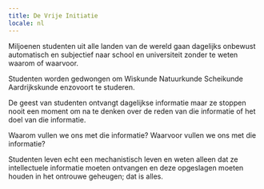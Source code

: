 ```yaml
---
title: De Vrije Initiatie
locale: nl
---
```


Miljoenen studenten uit alle landen van de wereld gaan dagelijks onbewust automatisch en subjectief naar school en universiteit zonder te weten waarom of waarvoor.

Studenten worden gedwongen om Wiskunde Natuurkunde Scheikunde Aardrijkskunde enzovoort te studeren.

De geest van studenten ontvangt dagelijkse informatie maar ze stoppen nooit een moment om na te denken over de reden van die informatie of het doel van die informatie.

Waarom vullen we ons met die informatie? Waarvoor vullen we ons met die informatie?

Studenten leven echt een mechanistisch leven en weten alleen dat ze intellectuele informatie moeten ontvangen en deze opgeslagen moeten houden in het ontrouwe geheugen; dat is alles.
